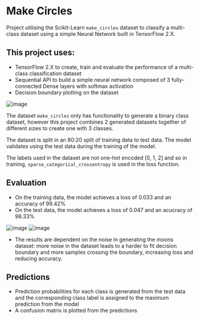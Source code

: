 # Make Circles

Project utilising the Scikit-Learn `make_circles` dataset to classify a multi-class dataset using a simple Neural Network built in TensorFlow 2.X.

## This project uses:
* TensorFlow 2.X to create, train and evaluate the performance of a multi-class classification dataset
* Sequential API to build a simple neural network composed of 3 fully-connected Dense layers with softmax activation
* Decision boundary plotting on the dataset

![image](https://github.com/DavAll22/make_circles/assets/124359152/a57dd78c-1643-4eee-8e20-fd7e97d7e227)


The dataset `make_circles` only has functionality to generate a binary class dataset, however this project combines 2 generated datasets together of different sizes to create one with 3 classes.

The dataset is split in an 80:20 split of training data to test data. The model validates using the test data during the training of the model.

The labels used in the dataset are not one-hot encoded [0, 1, 2] and so in training, `sparse_categorical_crossentropy` is used in the loss function.


## Evaluation

* On the training data, the model achieves a loss of 0.033 and an accuracy of 99.42%
* On the test data, the model achieves a loss of 0.047 and an acucracy of 98.33%

![image](https://github.com/DavAll22/make_circles/assets/124359152/decd2f24-94d0-465e-839f-fddbd8c6a705)
![image](https://github.com/DavAll22/make_circles/assets/124359152/2dc7b58e-e7f8-4f0e-8369-5230428d1a33)

  * The results are dependent on the noise in generating the moons dataset: more noise in the dataset leads to a harder to fit decision boundary and more samples crossing the boundary, increasing loss and reducing accuracy.


## Predictions
* Prediction probabilities for each class is generated from the test data and the corresponding class label is assigned to the maximum prediction from the model
* A confusion matrix is plotted from the predictions
